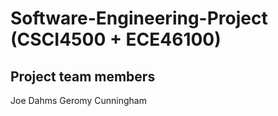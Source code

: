 # Software-Engineering-Project (CSCI4500 + ECE46100)

## Project team members

Joe Dahms
Geromy Cunningham
